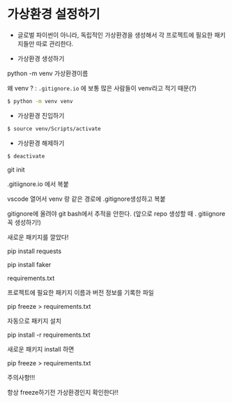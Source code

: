 # 가상환경 설정하기

- 글로벌 파이썬이 아니라, 독립적인 가상환경을 생성해서 각 프로젝트에 필요한 패키지들만 따로 관리한다.



- 가상환경 생성하기

python -m venv 가상환경이름

왜 venv ? : `.gitignore.io` 에 보통 많은 사람들이 venv라고 적기 때문(?)

```bash
$ python -m venv venv
```



- 가상환경 진입하기

```bash
$ source venv/Scripts/activate
```



- 가상환경 해제하기

```bash
$ deactivate
```





git init

.gitiignore.io 에서 복붙

vscode 열어서 venv 랑 같은 경로에 .gitignore생성하고 복붙

gitignore에 올려야 git bash에서 추적을 안한다. (앞으로 repo 생성할 때 . gitiignore 꼭 생성하기!)





새로운 패키지를 깔았다!

pip install requests

pip install faker



requirements.txt

프로젝트에 필요한 패키지 이름과 버전 정보를 기록한 파일

pip freeze > requirements.txt



자동으로 패키지 설치

pip install -r requirements.txt



새로운 패키지 install 하면 

pip freeze  > requirements.txt



주의사항!!!

항상 freeze하기전 가상환경인지 확인한다!!





